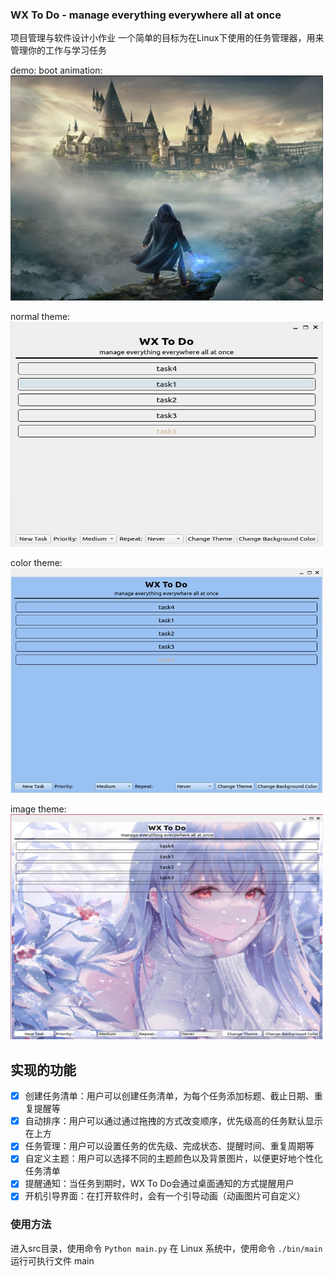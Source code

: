 ### WX To Do - manage everything everywhere all at once
 项目管理与软件设计小作业
 一个简单的目标为在Linux下使用的任务管理器，用来管理你的工作与学习任务

 demo:
 boot animation:
<img src="/demo/boot.jpg" width = "500" height = "360" alt="LRU list" align=center/>

normal theme:
<img src="/demo/2.jpg" width = "500" height = "360" alt="LRU list" align=center/>

color theme:
<img src="/demo/4.jpg" width = "500" height = "360" alt="LRU list" align=center/>

image theme:
<img src="/demo/3.jpg" width = "500" height = "360" alt="LRU list" align=center/>

 
 实现的功能
 -----
 - [x] 创建任务清单：用户可以创建任务清单，为每个任务添加标题、截止日期、重复提醒等
 - [x] 自动排序：用户可以通过通过拖拽的方式改变顺序，优先级高的任务默认显示在上方
 - [x] 任务管理：用户可以设置任务的优先级、完成状态、提醒时间、重复周期等
 - [x] 自定义主题：用户可以选择不同的主题颜色以及背景图片，以便更好地个性化任务清单
 - [x] 提醒通知：当任务到期时，WX To Do会通过桌面通知的方式提醒用户
 - [x] 开机引导界面：在打开软件时，会有一个引导动画（动画图片可自定义）
 
### 使用方法
进入src目录，使用命令 ```Python main.py``` 
在 Linux 系统中，使用命令 ```./bin/main``` 运行可执行文件 main
